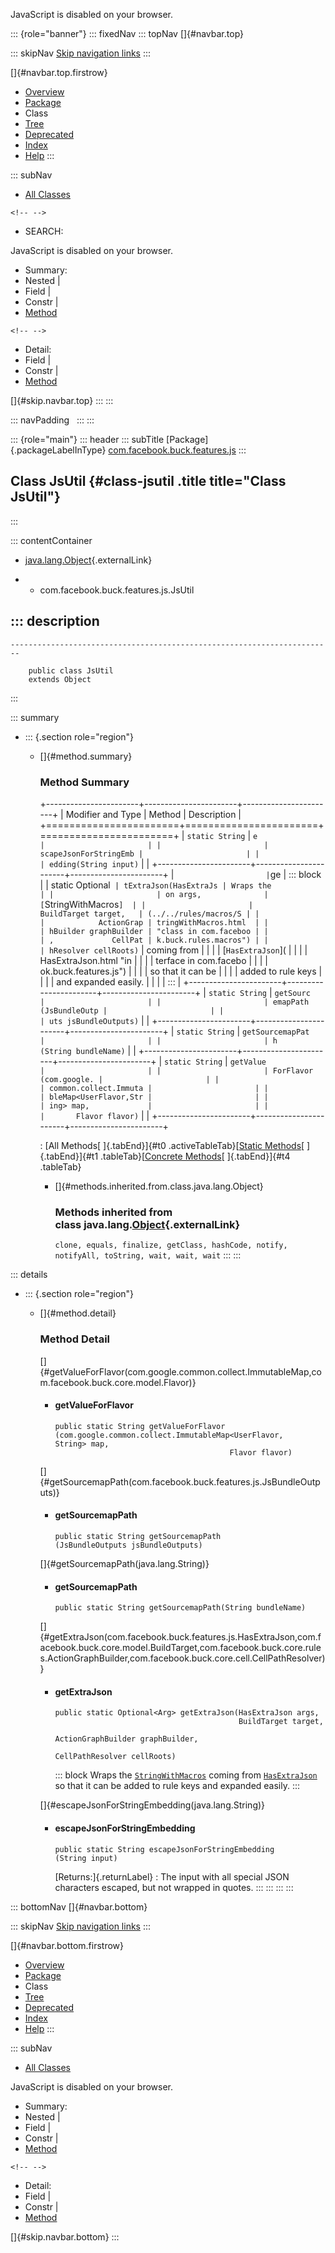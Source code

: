 <div>

JavaScript is disabled on your browser.

</div>

::: {role="banner"}
::: fixedNav
::: topNav
[]{#navbar.top}

::: skipNav
[Skip navigation links](#skip.navbar.top "Skip navigation links")
:::

[]{#navbar.top.firstrow}

-   [Overview](../../../../../index.html)
-   [Package](package-summary.html)
-   Class
-   [Tree](package-tree.html)
-   [Deprecated](../../../../../deprecated-list.html)
-   [Index](../../../../../index-all.html)
-   [Help](../../../../../help-doc.html)
:::

::: subNav
-   [All Classes](../../../../../allclasses.html)

```{=html}
<!-- -->
```
-   SEARCH:

<div>

<div>

JavaScript is disabled on your browser.

</div>

</div>

<div>

-   Summary: 
-   Nested \| 
-   Field \| 
-   Constr \| 
-   [Method](#method.summary)

```{=html}
<!-- -->
```
-   Detail: 
-   Field \| 
-   Constr \| 
-   [Method](#method.detail)

</div>

[]{#skip.navbar.top}
:::
:::

::: navPadding
 
:::
:::

::: {role="main"}
::: header
::: subTitle
[Package]{.packageLabelInType} [com.facebook.buck.features.js](package-summary.html)
:::

## Class JsUtil {#class-jsutil .title title="Class JsUtil"}
:::

::: contentContainer
-   [java.lang.Object](http://docs.oracle.com/javase/7/docs/api/java/lang/Object.html?is-external=true "class or interface in java.lang"){.externalLink}

-   -   com.facebook.buck.features.js.JsUtil

::: description
-   

    ------------------------------------------------------------------------

        public class JsUtil
        extends Object
:::

::: summary
-   ::: {.section role="region"}
    -   []{#method.summary}

        ### Method Summary

        +-----------------------+-----------------------+-----------------------+
        | Modifier and Type     | Method                | Description           |
        +=======================+=======================+=======================+
        | `static String`       | `e                    |                       |
        |                       | scapeJsonForStringEmb |                       |
        |                       | edding​(String input)` |                       |
        +-----------------------+-----------------------+-----------------------+
        | `                     | `ge                   | ::: block             |
        | static Optional<Arg>` | tExtraJson​(HasExtraJs | Wraps the             |
        |                       | on args,              | [`StringWithMacros`]  |
        |                       | BuildTarget target,   | (../../rules/macros/S |
        |                       |            ActionGrap | tringWithMacros.html  |
        |                       | hBuilder graphBuilder | "class in com.faceboo |
        |                       | ,             CellPat | k.buck.rules.macros") |
        |                       | hResolver cellRoots)` | coming from           |
        |                       |                       | [`HasExtraJson`](     |
        |                       |                       | HasExtraJson.html "in |
        |                       |                       | terface in com.facebo |
        |                       |                       | ok.buck.features.js") |
        |                       |                       | so that it can be     |
        |                       |                       | added to rule keys    |
        |                       |                       | and expanded easily.  |
        |                       |                       | :::                   |
        +-----------------------+-----------------------+-----------------------+
        | `static String`       | `getSourc             |                       |
        |                       | emapPath​(JsBundleOutp |                       |
        |                       | uts jsBundleOutputs)` |                       |
        +-----------------------+-----------------------+-----------------------+
        | `static String`       | `getSourcemapPat      |                       |
        |                       | h​(String bundleName)` |                       |
        +-----------------------+-----------------------+-----------------------+
        | `static String`       | `getValue             |                       |
        |                       | ForFlavor​(com.google. |                       |
        |                       | common.collect.Immuta |                       |
        |                       | bleMap<UserFlavor,​Str |                       |
        |                       | ing> map,             |                       |
        |                       |       Flavor flavor)` |                       |
        +-----------------------+-----------------------+-----------------------+

        : [All Methods[ ]{.tabEnd}]{#t0 .activeTableTab}[[Static
        Methods](javascript:show(1);)[ ]{.tabEnd}]{#t1
        .tableTab}[[Concrete
        Methods](javascript:show(8);)[ ]{.tabEnd}]{#t4 .tableTab}

        -   []{#methods.inherited.from.class.java.lang.Object}

            ### Methods inherited from class java.lang.[Object](http://docs.oracle.com/javase/7/docs/api/java/lang/Object.html?is-external=true "class or interface in java.lang"){.externalLink}

            `clone, equals, finalize, getClass, hashCode, notify, notifyAll, toString, wait, wait, wait`
    :::
:::

::: details
-   ::: {.section role="region"}
    -   []{#method.detail}

        ### Method Detail

        []{#getValueForFlavor(com.google.common.collect.ImmutableMap,com.facebook.buck.core.model.Flavor)}

        -   #### getValueForFlavor

            ``` methodSignature
            public static String getValueForFlavor​(com.google.common.collect.ImmutableMap<UserFlavor,​String> map,
                                                   Flavor flavor)
            ```

        []{#getSourcemapPath(com.facebook.buck.features.js.JsBundleOutputs)}

        -   #### getSourcemapPath

            ``` methodSignature
            public static String getSourcemapPath​(JsBundleOutputs jsBundleOutputs)
            ```

        []{#getSourcemapPath(java.lang.String)}

        -   #### getSourcemapPath

            ``` methodSignature
            public static String getSourcemapPath​(String bundleName)
            ```

        []{#getExtraJson(com.facebook.buck.features.js.HasExtraJson,com.facebook.buck.core.model.BuildTarget,com.facebook.buck.core.rules.ActionGraphBuilder,com.facebook.buck.core.cell.CellPathResolver)}

        -   #### getExtraJson

            ``` methodSignature
            public static Optional<Arg> getExtraJson​(HasExtraJson args,
                                                     BuildTarget target,
                                                     ActionGraphBuilder graphBuilder,
                                                     CellPathResolver cellRoots)
            ```

            ::: block
            Wraps the
            [`StringWithMacros`](../../rules/macros/StringWithMacros.html "class in com.facebook.buck.rules.macros")
            coming from
            [`HasExtraJson`](HasExtraJson.html "interface in com.facebook.buck.features.js")
            so that it can be added to rule keys and expanded easily.
            :::

        []{#escapeJsonForStringEmbedding(java.lang.String)}

        -   #### escapeJsonForStringEmbedding

            ``` methodSignature
            public static String escapeJsonForStringEmbedding​(String input)
            ```

            [Returns:]{.returnLabel}
            :   The input with all special JSON characters escaped, but
                not wrapped in quotes.
    :::
:::
:::
:::

::: bottomNav
[]{#navbar.bottom}

::: skipNav
[Skip navigation links](#skip.navbar.bottom "Skip navigation links")
:::

[]{#navbar.bottom.firstrow}

-   [Overview](../../../../../index.html)
-   [Package](package-summary.html)
-   Class
-   [Tree](package-tree.html)
-   [Deprecated](../../../../../deprecated-list.html)
-   [Index](../../../../../index-all.html)
-   [Help](../../../../../help-doc.html)
:::

::: subNav
-   [All Classes](../../../../../allclasses.html)

<div>

<div>

JavaScript is disabled on your browser.

</div>

</div>

<div>

-   Summary: 
-   Nested \| 
-   Field \| 
-   Constr \| 
-   [Method](#method.summary)

```{=html}
<!-- -->
```
-   Detail: 
-   Field \| 
-   Constr \| 
-   [Method](#method.detail)

</div>

[]{#skip.navbar.bottom}
:::
